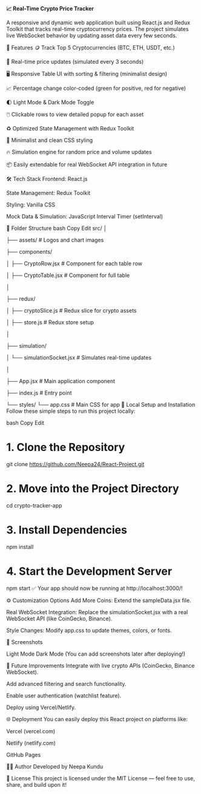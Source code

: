 **📈 Real-Time Crypto Price Tracker**

A responsive and dynamic web application built using React.js and Redux Toolkit that tracks real-time cryptocurrency prices.
The project simulates live WebSocket behavior by updating asset data every few seconds.

🚀 Features
🪙 Track Top 5 Cryptocurrencies (BTC, ETH, USDT, etc.)

🔄 Real-time price updates (simulated every 3 seconds)

🖥️ Responsive Table UI with sorting & filtering (minimalist design)

📈 Percentage change color-coded (green for positive, red for negative)

🌓 Light Mode & Dark Mode Toggle

🖱️ Clickable rows to view detailed popup for each asset

♻️ Optimized State Management with Redux Toolkit

🎨 Minimalist and clean CSS styling

🔥 Simulation engine for random price and volume updates

📦 Easily extendable for real WebSocket API integration in future

🛠️ Tech Stack
Frontend: React.js

State Management: Redux Toolkit

Styling: Vanilla CSS

Mock Data & Simulation: JavaScript Interval Timer (setInterval)

📂 Folder Structure
bash
Copy
Edit
src/
│

├── assets/              # Logos and chart images

├── components/

│   ├── CryptoRow.jsx     # Component for each table row

│   ├── CryptoTable.jsx   # Component for full table

│

├── redux/

│   ├── cryptoSlice.js    # Redux slice for crypto assets

│   ├── store.js          # Redux store setup

│

├── simulation/

│   └── simulationSocket.jsx  # Simulates real-time updates

│

├── App.jsx               # Main application component

├── index.js              # Entry point

└── styles/
    └── app.css           # Main CSS for app
🧪 Local Setup and Installation
Follow these simple steps to run this project locally:

bash
Copy
Edit
# 1. Clone the Repository
git clone https://github.com/Neepa24/React-Project.git

# 2. Move into the Project Directory
cd crypto-tracker-app

# 3. Install Dependencies
npm install

# 4. Start the Development Server
npm start
✅ Your app should now be running at http://localhost:3000/!

⚙️ Customization Options
Add More Coins: Extend the sampleData.jsx file.

Real WebSocket Integration: Replace the simulationSocket.jsx with a real WebSocket API (like CoinGecko, Binance).

Style Changes: Modify app.css to update themes, colors, or fonts.

📸 Screenshots

Light Mode	Dark Mode
(You can add screenshots later after deploying!)

📢 Future Improvements
Integrate with live crypto APIs (CoinGecko, Binance WebSocket).

Add advanced filtering and search functionality.

Enable user authentication (watchlist feature).

Deploy using Vercel/Netlify.

🌐 Deployment
You can easily deploy this React project on platforms like:

Vercel (vercel.com)

Netlify (netlify.com)

GitHub Pages

👨‍💻 Author
Developed by Neepa Kundu

📄 License
This project is licensed under the MIT License — feel free to use, share, and build upon it!
